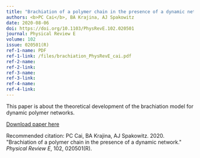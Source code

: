 ```yaml
---
title: "Brachiation of a polymer chain in the presence of a dynamic network"
authors: <b>PC Cai</b>, BA Krajina, AJ Spakowitz
date: 2020-08-06
doi: https://doi.org/10.1103/PhysRevE.102.020501
journal: Physical Review E
volume: 102
issue: 020501(R)
ref-1-name: PDF
ref-1-link: /files/brachiation_PhysRevE_cai.pdf
ref-2-name: 
ref-2-link: 
ref-3-name:
ref-3-link:
ref-4-name:
ref-4-link:
---
```


This paper is about the theoretical development of the brachiation model for dynamic polymer networks.

[Download paper here](http://PamCai.github.io/files/brachiation_PhysRevE_cai.pdf)

Recommended citation: PC Cai, BA Krajina, AJ Spakowitz. 2020. "Brachiation of a polymer chain in the presence of a dynamic network." <i>Physical Review E</i>, 102, 020501(R).